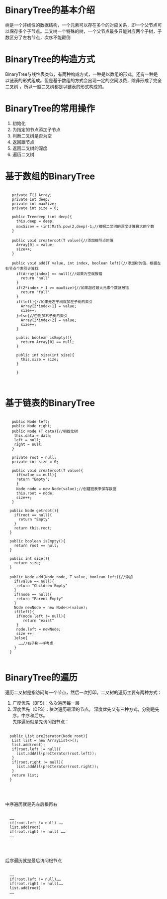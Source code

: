 # BinaryTree的基本介绍
树是一个非线性的数据结构，一个元素可以存在多个的对应关系，即一个父节点可以保存多个子节点。二叉树一个特殊的树，一个父节点最多只能对应两个子树，子数区分了左右节点，次序不能颠倒

# BinaryTree的构造方式
BinaryTree与线性表类似，有两种构成方式，一种是以数组的形式，还有一种是以链表的形式组成。但是基于数组的方式会出现一定的空间浪费，除非形成了完全二叉树
，所以一般二叉树都是以链表的形式构成的。

# BinaryTree的常用操作
1. 初始化
2. 为指定的节点添加子节点
3. 判断二叉树是否为空
4. 返回跟节点
5. 返回二叉树的深度
6. 遍历二叉树

# 基于数组的BinaryTree
<pre>
  <code>
   private T[] Array;
   private int deep;
   private int maxSize;
   private int size = 0;
   
   public Treedeep (int deep){
     this.deep = deep;
     maxSizev = (int)Math.pow(2,deep)-1;//根据二叉树的深度计算最大的个数
   }
   
   public void createroot(T value){//添加根节点的值
     Array[0] = value;
     size++;
   }
   
   public void add(T value, int index, boolean left){//添加树的值，根据左右节点个索引计算找
     if(Array[index] == null){//如果为空就报错
       return "null"
     }
     if(2*index + 1 >= maxSize){//如果超过最大元素个数就报错
       return "full"
     }
     if(left){//如果是左子树就加左子树的索引
       Array[2*index+1] = value;
       size++;
     }else{//否则加右子树的索引
       Array[2*index+2] = value;
       size++;
     }
     
     public boolean isEmpty(){
       return Array[0] == null;
     }
     
     public int size(int size){
       this.size = size;
     }
     
     }
   </code>
 </pre>
     
# 基于链表的BinaryTree
<pre>
  <code>
   public Node left;
   public Node right;
   public Node (T data){//初始化树
    this.data = data;
    left = null;
    right = null;
   }
  
   private root = null;
   private int size = 0;
   
   public void createroot(T value){
     if(value == null){
     return "Empty";
     }
     Node<T> node = new Node<T>(value);//创建链表来保存数据
     this.root = node;
     size++; 
   }
  
  public Node getroot(){
    if(root == null){
      return "Empty"
    }
    return this.root;
  }
  
  public boolean isEmpty(){
    return root == null;
  }
  
  public int size(){
    return size;
  }
  
  public Node add(Node<T> node, T value, boolean left){//添加
    if(value == null){
     return "Children Empty"
    }
    if(node == null){
     return "Parent Empty"
    }
    Node<T> newNode = new Node<>(value);
    if(left){
     if(node.left != null){
        return "exist"
     }
     node.left = newNode;
     size ++;
    }else{
      ……//右子树一样考虑
    }
  }
  </code>
</pre>
  
# BinaryTree的遍历
  遍历二叉树是指访问每一个节点，然后一次打印。二叉树的遍历主要有两种方式：<br>
  1. 广度优先（BFS）：依次遍历每一层
  2. 深度优先（DFS）：依次遍历最深的节点。 深度优先又有三种方式，分别是先序，中序和后序。<br>
  先序遍历就是先访问跟节点：<br>
  <pre>
  <code>
  public List<Node> preIterator(Node root){
   List<node> list = new ArrayList<>();
   list.add(root);
   if(root.left != null){
     list.addAll(preIterator(root.left));
   }
   if(root.right != null){
     list.addAll(preIterator(root.right));
   }
   return list;
  }
  </code>
  </pre>
  <br>
  中序遍历就是先左后根再右<br>
  <pre>
  <code>
  ……
  if(root.left != null) ……
  list.add(root)
  if(root.right != null) ……
  ……
  </code>
  </pre>
  <br>
  后序遍历就是最后访问根节点
  <pre>
  <code>
  ……
  if(root.left != null)……
  if(root.right != null)……
  list.add(root)
  ……
  </code>
  </pre>
  
 
  
